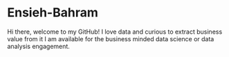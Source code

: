 # Ensieh-Bahram
Hi there, welcome to my GitHub! I love data and curious to extract business value from it  I am available for the business minded data science or data analysis engagement.
